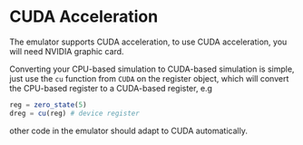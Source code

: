 # CUDA Acceleration

The emulator supports CUDA acceleration, to use
CUDA acceleration, you will need NVIDIA graphic card.

Converting your CPU-based simulation to CUDA-based simulation
is simple, just use the `cu` function from `CUDA`
on the register object, which will convert the CPU-based
register to a CUDA-based register, e.g

```julia
reg = zero_state(5)
dreg = cu(reg) # device register
```

other code in the emulator should adapt to CUDA
automatically.
